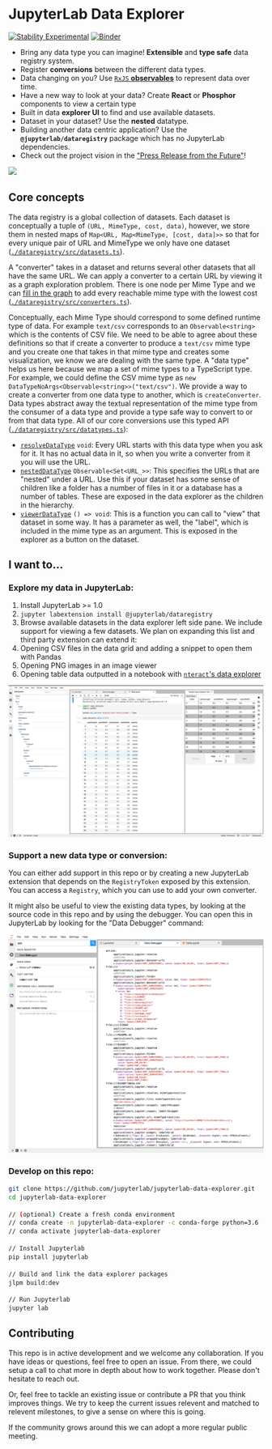 # JupyterLab Data Explorer

[![Stability Experimental](https://img.shields.io/badge/stability-experimental-red.svg)](https://img.shields.io/badge/stability-experimental-red.svg) [![Binder](https://mybinder.org/badge_logo.svg)](https://mybinder.org/v2/gh/jupyterlab/jupyterlab-data-explorer/a4ae231f6e1c52b5aee1dd7fad4985722d863456?urlpath=lab/tree/notebooks/Table.ipynb)

* Bring any data type you can imagine! **Extensible** and **type safe** data registry system.
* Register **conversions** between the different data types.
* Data changing on you? Use [`RxJS` **observables**](https://rxjs.dev/) to represent data over time.
* Have a new way to look at your data? Create **React** or **Phosphor** components to view a certain type
* Built in data **explorer UI** to find and use available datasets.
* Dataset in your dataset? Use the **nested** datatype.
* Building another data centric application? Use the **`@jupyterlab/dataregistry`** package which has no JupyterLab dependencies.
* Check out the project vision in the ["Press Release from the Future"](./press_release.md)!

![](https://user-images.githubusercontent.com/1186124/59360085-85becf80-8cfd-11e9-8fc8-98d8a7b83934.png)


## Core concepts

The data registry is a global collection of datasets. Each dataset is conceptually a tuple of `(URL, MimeType, cost, data)`, however, we store
them in nested maps of `Map<URL, Map<MimeType, [cost, data]>>` so that for every unique pair of URL and MimeType we only have one dataset ([`./dataregistry/src/datasets.ts`](./dataregistry/src/datasets.ts)).

A "converter" takes in a dataset and returns several
other datasets that all have the same URL. We can apply a converter to a certain URL  by viewing it as a graph exploration problem. There is one node per Mime Type and we can [fill in the graph](https://en.wikipedia.org/wiki/Dijkstra's_algorithm) to add every reachable mime type with the lowest cost ([`./dataregistry/src/converters.ts`](./dataregistry/src/converters.ts)). 

Conceptually, each Mime Type should correspond to some defined runtime type of data. For example `text/csv` corresponds to an `Observable<string>` which is the contents of CSV file. We need to be able to agree about these definitions so that if create
a converter to produce a `text/csv` mime type and you create one that takes in that mime type and creates some visualization, we know we are dealing with the same type. A "data type" helps us here because we map a set of mime types to a TypeScript type. For example, we could define the CSV mime type as `new DataTypeNoArgs<Observable<string>>("text/csv")`. We provide a way
to create a converter from one data type to another, which is `createConverter`. Data types abstract away the textual representation of the mime type from the consumer of a data type and provide a type safe way to convert to or from that data type. All of our core conversions use this typed API ([`./dataregistry/src/datatypes.ts`](./dataregistry/src/datatypes.ts)):

* [`resolveDataType`](./dataregistry/src/resolvers.ts) `void`: Every URL starts with this data type when you ask for it. It has no actual data in it, so when you write a converter from it you will use the URL.
* [`nestedDataType`](./dataregistry/src/nested.ts) `Observable<Set<URL_>>`: This specifies the URLs that are "nested" under a URL. Use this if your dataset has some sense of children like a folder has a number of files in it or a database has a number of tables. These are exposed in the data explorer as the children in the hierarchy.
* [`viewerDataType`](./dataregistry-extension/src/viewers.ts) `() => void`: This is a function you can call to "view" that
dataset in some way. It has a parameter as well, the "label", which is included in the mime type as an argument. This is exposed in the explorer as a button on the dataset.

<!-- 
So conceptually, we can see a number of datasets as a number of graphs, one for each URL. Adding a new converter can expand the possible Mime Types for each URL. In the registry we can either register a new converter, get all the mime types for an existing URL, or retrieve the list of current URLs that are registered ([`./dataregistry/src/registry.ts`])(./dataregistry/src/registry.ts)). 



When we first ask for a URL, we have to create some initial mime type to describe that URL. We
made up the `application/x.jupyter.resolve` mime type for this. All datasets start with the mime type, so to derive some other mime type you have to start from this one ([`./dataregistry/src/resolve.ts`])(./dataregistry/src/resolve.ts)). -->

## I want to...

### Explore my data in JupyterLab:

1. Install JupyterLab >= 1.0
2. `jupyter labextension install @jupyterlab/dataregistry`
3. Browse available datasets in the data explorer left side pane. We include support for viewing a few datasets. We plan on expanding this list
   and third party extension can extend it:
  1. Opening CSV files in the data grid and adding a snippet to open them with Pandas
  2. Opening PNG images in an image viewer
  3. Opening table data outputted in a notebook with [`nteract`'s data explorer](https://github.com/nteract/nteract/tree/master/packages/data-explorer)

![](./images/nteract.png)

### Support a new data type or conversion:

You can either add support in this repo or by creating a new JupyterLab extension
that depends on the `RegistryToken` exposed by this extension. You can access a `Registry`, which you can use to add your own converter. 

It might also be useful to view the existing data types, by looking at the source code in this repo and by using the debugger. You can open this in JupyterLab by looking for the "Data Debugger" command:

![](./images/debugger.png)

### Develop on this repo:

```bash
git clone https://github.com/jupyterlab/jupyterlab-data-explorer.git
cd jupyterlab-data-explorer

// (optional) Create a fresh conda environment
// conda create -n jupyterlab-data-explorer -c conda-forge python=3.6
// conda activate jupyterlab-data-explorer

// Install Jupyterlab
pip install jupyterlab

// Build and link the data explorer packages
jlpm build:dev

// Run Jupyterlab
jupyter lab
```


## Contributing

This repo is in active development and we welcome any collaboration. If you have ideas or questions, feel free to open an issue. From there, we could setup a call to chat more in depth about how to work together. Please don't hesitate to reach out.

Or, feel free to tackle an existing issue or contribute a PR that you think improves things. We try to keep the current issues relevent and matched to relevent milestones, to give a sense on where this is going.

If the community grows around this we can adopt a more regular public meeting.

